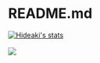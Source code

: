 # README.md
<a href="https://github.com/rubberduckster">
  <img align="center" src="https://github-readme-stats.vercel.app/api?username=rubberduckster&show_icons=true&include_all_commits=true&show_icons=true&title_color=fff&icon_color=79ff97&text_color=9f9f9f&bg_color=151515" alt="Hideaki's stats" />
</a>
<br><br>
<a href="https://github.com/rubberduckster?tab=repositories">
  <img align="center" src="https://github-readme-stats.vercel.app/api/top-langs/?username=rubberduckster&layout=compact&show_icons=true&title_color=fff&icon_color=79ff97&text_color=9f9f9f&bg_color=151515" />
</a>
<br>
<br>
